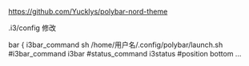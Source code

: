 https://github.com/Yucklys/polybar-nord-theme

.i3/config 修改

bar {
	i3bar_command sh /home/用户名/.config/polybar/launch.sh
	#i3bar_command i3bar
	#status_command i3status
	#position bottom
  ...
